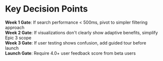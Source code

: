 # Key Decision Points

**Week 1 Gate**: If search performance < 500ms, pivot to simpler filtering approach  
**Week 2 Gate**: If visualizations don't clearly show adaptive benefits, simplify Epic 3 scope  
**Week 3 Gate**: If user testing shows confusion, add guided tour before launch  
**Launch Gate**: Require 4.0+ user feedback score from beta users
